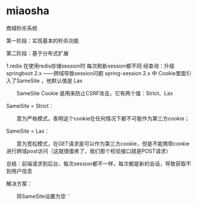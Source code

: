 # miaosha
商城秒杀系统

第一阶段：实现基本的秒杀功能

第二阶段：基于分布式扩展

1.redis
在使用redis存储session时 每次刷新session都不同
经查询：升级springboot 2.x  ——跨域导致session问题
spring-session 2.x 中 Cookie里面引入了SameSite ，他默认值是 Lax 

　　SameSite Cookie 是用来防止CSRF攻击，它有两个值：Strict、Lax

SameSite = Strict：


　　意为严格模式，表明这个cookie在任何情况下都不可能作为第三方cookie；

SameSite = Lax：


　　意为宽松模式，在GET请求是可以作为第三方cookie，但是不能携带cookie进行跨域post访问（这就很蛋疼了，我们那个校验接口就是POST请求）

总结：前端请求到后台，每次session都不一样，每次都是新的会话，导致获取不到用户信息

解决方案：

　　将SameSite设置为空
``
